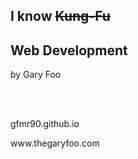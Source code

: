 ## I know <strike>Kung-Fu</strike> 
## Web Development

by Gary Foo

<br><br>

<p class="fragment fade-in">gfmr90.github.io</p>

<p class="fragment fade-in">www.thegaryfoo.com</p>